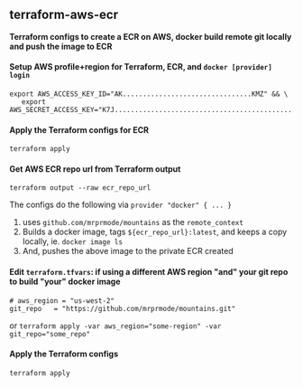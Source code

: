 ## terraform-aws-ecr
**Terraform configs to create a ECR on AWS, docker build remote git locally and push the image to ECR**

#### Setup AWS profile+region for Terraform, ECR, and `docker [provider] login`
```
export AWS_ACCESS_KEY_ID="AK................................KMZ" && \
   export AWS_SECRET_ACCESS_KEY="K7J..............................................Tnfj"
```
#### Apply the Terraform configs for ECR
`terraform apply`
#### Get AWS ECR repo url from Terraform output
`terraform output --raw ecr_repo_url`

The configs do the following via `provider "docker" { ... }`
1. uses `github.com/mrprmode/mountains` as the `remote_context`
2. Builds a docker image, tags `${ecr_repo_url}:latest`, and keeps a copy locally, ie. `docker image ls`
3. And, pushes the above image to the private ECR created

#### Edit `terraform.tfvars`: if using a different AWS region "and" your git repo to build "your" docker image
```
# aws_region = "us-west-2"
git_repo   = "https://github.com/mrprmode/mountains.git"
```
or `terraform apply -var aws_region="some-region" -var git_repo="some_repo"`

#### Apply the Terraform configs
`terraform apply`
